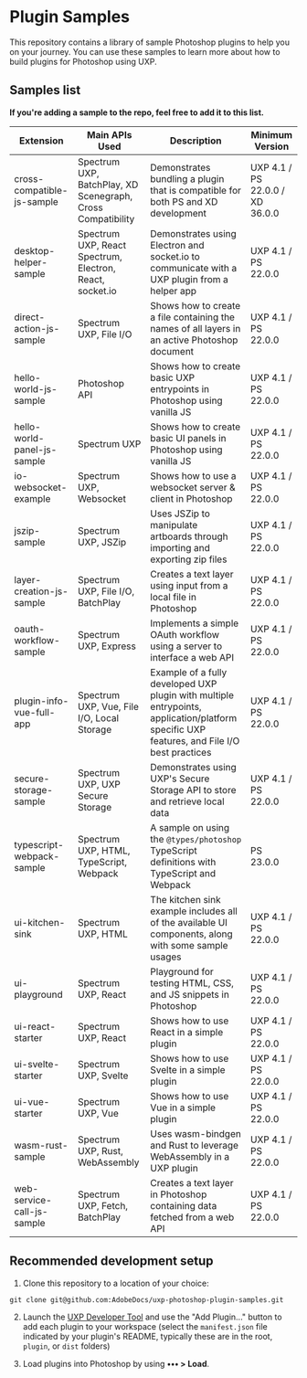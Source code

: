 # Plugin Samples

This repository contains a library of sample Photoshop plugins to help you on your journey. You can use these samples to learn more about how to build plugins for Photoshop using UXP.

## Samples list

**If you're adding a sample to the repo, feel free to add it to this list.**

| Extension                   | Main APIs Used                                              | Description                                                                                                                                | Minimum Version                 |
| --------------------------- | ----------------------------------------------------------- | ------------------------------------------------------------------------------------------------------------------------------------------ | ------------------------------- |
| cross-compatible-js-sample  | Spectrum UXP, BatchPlay, XD Scenegraph, Cross Compatibility | Demonstrates bundling a plugin that is compatible for both PS and XD development                                                           | UXP 4.1 / PS 22.0.0 / XD 36.0.0 |
| desktop-helper-sample       | Spectrum UXP, React Spectrum, Electron, React, socket.io    | Demonstrates using Electron and socket.io to communicate with a UXP plugin from a helper app                                               | UXP 4.1 / PS 22.0.0             |
| direct-action-js-sample     | Spectrum UXP, File I/O                                      | Shows how to create a file containing the names of all layers in an active Photoshop document                                              | UXP 4.1 / PS 22.0.0             |
| hello-world-js-sample       | Photoshop API                                               | Shows how to create basic UXP entrypoints in Photoshop using vanilla JS                                                                    | UXP 4.1 / PS 22.0.0             |
| hello-world-panel-js-sample | Spectrum UXP                                                | Shows how to create basic UI panels in Photoshop using vanilla JS                                                                          | UXP 4.1 / PS 22.0.0             |
| io-websocket-example        | Spectrum UXP, Websocket                                     | Shows how to use a websocket server & client in Photoshop                                                                                  | UXP 4.1 / PS 22.0.0             |
| jszip-sample                | Spectrum UXP, JSZip                                         | Uses JSZip to manipulate artboards through importing and exporting zip files                                                               | UXP 4.1 / PS 22.0.0             |
| layer-creation-js-sample    | Spectrum UXP, File I/O, BatchPlay                           | Creates a text layer using input from a local file in Photoshop                                                                            | UXP 4.1 / PS 22.0.0             |
| oauth-workflow-sample       | Spectrum UXP, Express                                       | Implements a simple OAuth workflow using a server to interface a web API                                                                   | UXP 4.1 / PS 22.0.0             |
| plugin-info-vue-full-app    | Spectrum UXP, Vue, File I/O, Local Storage                  | Example of a fully developed UXP plugin with multiple entrypoints, application/platform specific UXP features, and File I/O best practices | UXP 4.1 / PS 22.0.0             |
| secure-storage-sample       | Spectrum UXP, UXP Secure Storage                            | Demonstrates using UXP's Secure Storage API to store and retrieve local data                                                               | UXP 4.1 / PS 22.0.0             |
| typescript-webpack-sample   | Spectrum UXP, HTML, TypeScript, Webpack                     | A sample on using the `@types/photoshop` TypeScript definitions with TypeScript and Webpack                                                            | PS 23.0.0              |
| ui-kitchen-sink             | Spectrum UXP, HTML                                          | The kitchen sink example includes all of the available UI components, along with some sample usages                                        | UXP 4.1 / PS 22.0.0             |
| ui-playground               | Spectrum UXP, React                                         | Playground for testing HTML, CSS, and JS snippets in Photoshop                                                                             | UXP 4.1 / PS 22.0.0             |
| ui-react-starter            | Spectrum UXP, React                                         | Shows how to use React in a simple plugin                                                                                                  | UXP 4.1 / PS 22.0.0             |
| ui-svelte-starter           | Spectrum UXP, Svelte                                        | Shows how to use Svelte in a simple plugin                                                                                                 | UXP 4.1 / PS 22.0.0             |
| ui-vue-starter              | Spectrum UXP, Vue                                           | Shows how to use Vue in a simple plugin                                                                                                    | UXP 4.1 / PS 22.0.0             |
| wasm-rust-sample            | Spectrum UXP, Rust, WebAssembly                             | Uses wasm-bindgen and Rust to leverage WebAssembly in a UXP plugin                                                                         | UXP 4.1 / PS 22.0.0             |
| web-service-call-js-sample  | Spectrum UXP, Fetch, BatchPlay                              | Creates a text layer in Photoshop containing data fetched from a web API                                                                   | UXP 4.1 / PS 22.0.0             |

## Recommended development setup

1. Clone this repository to a location of your choice:

```
git clone git@github.com:AdobeDocs/uxp-photoshop-plugin-samples.git
```

2. Launch the [UXP Developer Tool](https://www.adobe.io/photoshop/uxp/devtool/) and use the "Add Plugin..." button to add each plugin to your workspace (select the `manifest.json` file indicated by your plugin's README, typically these are in the root, `plugin`, or `dist` folders)

3. Load plugins into Photoshop by using **••• > Load**.
